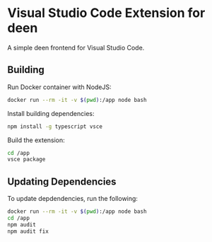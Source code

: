 # Visual Studio Code Extension for deen

A simple deen frontend for Visual Studio Code.

## Building

Run Docker container with NodeJS:

```bash
docker run --rm -it -v $(pwd):/app node bash
```

Install building dependencies:

```bash
npm install -g typescript vsce
```

Build the extension:

```bash
cd /app
vsce package
```

## Updating Dependencies

To update depdendencies, run the following:

```bash
docker run --rm -it -v $(pwd):/app node bash
cd /app
npm audit
npm audit fix
```